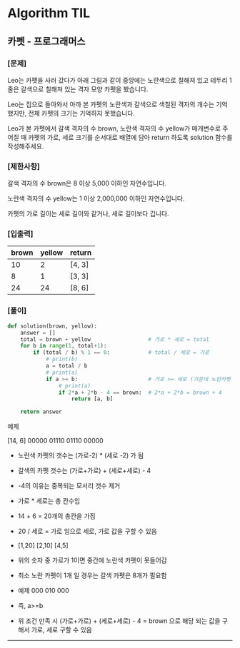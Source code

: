 # Algorithm TIL

## 카펫 - 프로그래머스

### [문제]

Leo는 카펫을 사러 갔다가 아래 그림과 같이 중앙에는 노란색으로 칠해져 있고 테두리 1줄은 갈색으로 칠해져 있는 격자 모양 카펫을 봤습니다.

Leo는 집으로 돌아와서 아까 본 카펫의 노란색과 갈색으로 색칠된 격자의 개수는 기억했지만, 전체 카펫의 크기는 기억하지 못했습니다.

Leo가 본 카펫에서 갈색 격자의 수 brown, 노란색 격자의 수 yellow가 매개변수로 주어질 때 카펫의 가로, 세로 크기를 순서대로 배열에 담아 return 하도록 solution 함수를 작성해주세요.

### [제한사항]

갈색 격자의 수 brown은 8 이상 5,000 이하인 자연수입니다.

노란색 격자의 수 yellow는 1 이상 2,000,000 이하인 자연수입니다.

카펫의 가로 길이는 세로 길이와 같거나, 세로 길이보다 깁니다.

### [입출력]

| brown | yellow | return |
| ----- | ------ | ------ |
| 10    | 2      | [4, 3] |
| 8     | 1      | [3, 3] |
| 24    | 24     | [8, 6] |

### [풀이]

```python
def solution(brown, yellow):
    answer = []
    total = brown + yellow                  # 가로 * 세로 = total
    for b in range(1, total+1):
        if (total / b) % 1 == 0:            # total / 세로 = 가로
            # print(b)
            a = total / b
            # print(a)
            if a >= b:                      # 가로 >= 세로 (가운데 노란카펫 생각 해야됨)
                # print(a)
                if 2*a + 2*b - 4 == brown:  # 2*a + 2*b = brown + 4
                    return [a, b]

    return answer
```

예제

[14, 6]
00000
01110
01110
00000

- 노란색 카펫의 갯수는 (가로-2) \* (세로 -2) 가 됨
- 갈색의 카펫 갯수는 (가로+가로) + (세로+세로) - 4
- -4의 이유는 중복되는 모서리 갯수 제거
- 가로 \* 세로는 총 칸수임

- 14 + 6 = 20개의 총칸을 가짐
- 20 / 세로 = 가로 임으로 세로, 가로 값을 구할 수 있음
- [1,20] [2,10] [4,5]
- 위의 숫자 중 가로가 1이면 중간에 노란색 카펫이 못들어감
- 최소 노란 카펫이 1개 일 경우는 갈색 카펫은 8개가 필요함
- 예제
  000
  010
  000
- 즉, a>=b
- 위 조건 만족 시 (가로+가로) + (세로+세로) - 4 = brown 으로 해당 되는 값을 구해서 가로, 세로 구할 수 있음

---
